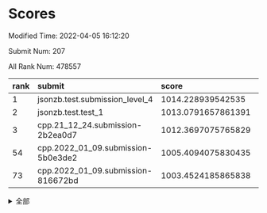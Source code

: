 # Scores

Modified Time: 2022-04-05 16:12:20

Submit Num: 207

All Rank Num: 478557

| rank |               submit               |       score        |       sigma        | pk_num |
| :--- | :--------------------------------- | :----------------- | :----------------- | :----- |
| 1    | jsonzb.test.submission_level_4     | 1014.228939542535  | 0.8420780711964951 | 9245   |
| 2    | jsonzb.test.test_1                 | 1013.0791657861391 | 0.8134094650373292 | 9247   |
| 3    | cpp.21_12_24.submission-2b2ea0d7   | 1012.3697075765829 | 0.7948517996741569 | 9249   |
| 54   | cpp.2022_01_09.submission-5b0e3de2 | 1005.4094075830435 | 0.7154936498654324 | 9246   |
| 73   | cpp.2022_01_09.submission-816672bd | 1003.4524185865838 | 0.7148757232692132 | 9241   |


<details>
<summary>全部</summary>

| rank |                 submit                 |       score        |       sigma        | pk_num |
| :--- | :------------------------------------- | :----------------- | :----------------- | :----- |
| 1    | jsonzb.test.submission_level_4         | 1014.228939542535  | 0.8420780711964951 | 9245   |
| 2    | jsonzb.test.test_1                     | 1013.0791657861391 | 0.8134094650373292 | 9247   |
| 3    | cpp.21_12_24.submission-2b2ea0d7       | 1012.3697075765829 | 0.7948517996741569 | 9249   |
| 4    | gobigger.level_3.submission_level_3_10 | 1012.3643529043222 | 0.7752194924830359 | 9249   |
| 5    | gobigger.level_3.submission_level_3_36 | 1011.9243205183571 | 0.7799074780823948 | 9247   |
| 6    | gobigger.level_3.submission_level_3_22 | 1011.79223578131   | 0.7766224228147779 | 9246   |
| 7    | gobigger.level_3.submission_level_3_39 | 1011.500228151319  | 0.7650872282718346 | 9250   |
| 8    | gobigger.level_3.submission_level_3_2  | 1011.4502390274472 | 0.7678898714439332 | 9246   |
| 9    | gobigger.level_3.submission_level_3_8  | 1011.448455760773  | 0.7630123043636673 | 9248   |
| 10   | gobigger.level_3.submission_level_3_21 | 1011.4190964119607 | 0.7648659615642567 | 9246   |
| 11   | gobigger.level_3.submission_level_3_7  | 1011.3376897037431 | 0.7884371608186039 | 9245   |
| 12   | gobigger.level_3.submission_level_3_12 | 1011.1148943491598 | 0.7881536926376896 | 9252   |
| 13   | gobigger.level_3.submission_level_3_43 | 1010.9362658859168 | 0.7717681079128164 | 9246   |
| 14   | gobigger.level_3.submission_level_3_19 | 1010.796275916762  | 0.7554108169422762 | 9249   |
| 15   | gobigger.level_3.submission_level_3_3  | 1010.7519022149175 | 0.7402726871477591 | 9247   |
| 16   | gobigger.level_3.submission_level_3_41 | 1010.7196332503922 | 0.7635688034266096 | 9246   |
| 17   | gobigger.level_3.submission_level_3_17 | 1010.7172681696754 | 0.744251276358553  | 9251   |
| 18   | gobigger.level_3.submission_level_3_20 | 1010.7127553260891 | 0.7666963526889433 | 9251   |
| 19   | gobigger.level_3.submission_level_3_13 | 1010.6877462439329 | 0.7691163514781858 | 9250   |
| 20   | gobigger.level_3.submission_level_3_11 | 1010.5997240950685 | 0.7465154113709667 | 9249   |
| 21   | gobigger.level_3.submission_level_3_49 | 1010.5075971459156 | 0.7620633428253317 | 9245   |
| 22   | gobigger.level_3.submission_level_3_46 | 1010.4859674429129 | 0.7558268183243125 | 9244   |
| 23   | gobigger.level_3.submission_level_3_28 | 1010.4728148236745 | 0.757621578089197  | 9246   |
| 24   | gobigger.level_3.submission_level_3_48 | 1010.397550882883  | 0.7679192267624175 | 9249   |
| 25   | gobigger.level_3.submission_level_3_27 | 1010.3248136487781 | 0.7741731103443863 | 9244   |
| 26   | gobigger.level_3.submission_level_3_38 | 1010.321693299368  | 0.7563904813692561 | 9247   |
| 27   | gobigger.level_3.submission_level_3_4  | 1010.3168338352646 | 0.7608048267053484 | 9253   |
| 28   | gobigger.level_3.submission_level_3_5  | 1010.3155845523326 | 0.7763844057052098 | 9245   |
| 29   | gobigger.level_3.submission_level_3_16 | 1010.313370649274  | 0.7600298578865324 | 9248   |
| 30   | gobigger.level_3.submission_level_3_14 | 1010.305483160441  | 0.7590316076822089 | 9245   |
| 31   | gobigger.level_3.submission_level_3_18 | 1010.2726534483729 | 0.7761763752482908 | 9250   |
| 32   | gobigger.level_3.submission_level_3_25 | 1010.2306266711048 | 0.7663071787352765 | 9249   |
| 33   | gobigger.level_3.submission_level_3_37 | 1010.1955761164821 | 0.765967420911478  | 9246   |
| 34   | gobigger.level_3.submission_level_3_40 | 1010.1915313395789 | 0.7823155403825387 | 9251   |
| 35   | gobigger.level_3.submission_level_3_31 | 1009.8832552180976 | 0.746625655504282  | 9249   |
| 36   | gobigger.level_3.submission_level_3_35 | 1009.7898529349762 | 0.7693466542588252 | 9247   |
| 37   | gobigger.level_3.submission_level_3_47 | 1009.6711563278969 | 0.7588199547852567 | 9248   |
| 38   | gobigger.level_3.submission_level_3_26 | 1009.5646574688703 | 0.7532037817882423 | 9243   |
| 39   | gobigger.level_3.submission_level_3_29 | 1009.5031873827331 | 0.786733946913357  | 9242   |
| 40   | gobigger.level_3.submission_level_3_42 | 1009.2784876301534 | 0.767061481489875  | 9249   |
| 41   | gobigger.level_3.submission_level_3_45 | 1009.2701216577584 | 0.7494303612545129 | 9248   |
| 42   | gobigger.level_3.submission_level_3_23 | 1009.2201580633255 | 0.741116117318332  | 9250   |
| 43   | gobigger.level_3.submission_level_3_32 | 1009.1418522162468 | 0.7361454081832817 | 9248   |
| 44   | gobigger.level_3.submission_level_3_15 | 1009.0508319813811 | 0.7611574473588062 | 9244   |
| 45   | gobigger.level_3.submission_level_3_9  | 1008.7879502062879 | 0.7484394953408592 | 9245   |
| 46   | gobigger.level_3.submission_level_3_24 | 1008.768638352133  | 0.742124983039302  | 9253   |
| 47   | gobigger.level_3.submission_level_3_0  | 1008.7070072633849 | 0.7628190546282021 | 9249   |
| 48   | gobigger.level_3.submission_level_3_44 | 1008.7042679977532 | 0.734121577611593  | 9249   |
| 49   | gobigger.level_3.submission_level_3_1  | 1008.482778856227  | 0.7505827735859102 | 9246   |
| 50   | gobigger.level_3.submission_level_3_6  | 1008.3543561611976 | 0.7344824293979856 | 9251   |
| 51   | gobigger.level_3.submission_level_3_34 | 1008.2836761127846 | 0.7556657026976672 | 9247   |
| 52   | gobigger.level_3.submission_level_3_33 | 1008.1001236155593 | 0.7372551619567055 | 9243   |
| 53   | gobigger.level_3.submission_level_3_30 | 1007.9991026964817 | 0.7319858636782595 | 9244   |
| 54   | cpp.2022_01_09.submission-5b0e3de2     | 1005.4094075830435 | 0.7154936498654324 | 9246   |
| 55   | gobigger.level_1.submission_level_1_42 | 1004.612040329094  | 0.7205657599613089 | 9252   |
| 56   | gobigger.level_1.submission_level_1_24 | 1004.3361070291902 | 0.7223875380603226 | 9248   |
| 57   | gobigger.level_1.submission_level_1_13 | 1004.2184571113564 | 0.7336306508363493 | 9249   |
| 58   | gobigger.level_1.submission_level_1_43 | 1004.0140640573185 | 0.70760882352977   | 9242   |
| 59   | gobigger.level_1.submission_level_1_32 | 1003.9349809108181 | 0.7156857049535251 | 9248   |
| 60   | gobigger.level_1.submission_level_1_26 | 1003.9108633982185 | 0.7244138552646923 | 9250   |
| 61   | gobigger.level_1.submission_level_1_46 | 1003.8901622621815 | 0.7085028172719691 | 9247   |
| 62   | gobigger.level_1.submission_level_1_39 | 1003.8047796249405 | 0.7287567000911123 | 9251   |
| 63   | gobigger.level_1.submission_level_1_36 | 1003.7750813780706 | 0.7186451884155077 | 9252   |
| 64   | gobigger.level_1.submission_level_1_2  | 1003.7390169230482 | 0.7307223117738467 | 9248   |
| 65   | gobigger.level_1.submission_level_1_34 | 1003.7176119963788 | 0.7252253658288594 | 9251   |
| 66   | gobigger.level_1.submission_level_1_22 | 1003.7109196732561 | 0.7243724162552462 | 9246   |
| 67   | gobigger.level_1.submission_level_1_40 | 1003.6835372843861 | 0.7049543887915865 | 9244   |
| 68   | gobigger.level_1.submission_level_1_23 | 1003.5967109624088 | 0.714471274528113  | 9245   |
| 69   | gobigger.level_1.submission_level_1_41 | 1003.5957906126332 | 0.717514643538318  | 9249   |
| 70   | gobigger.level_1.submission_level_1_45 | 1003.5726165373359 | 0.7122417968054425 | 9246   |
| 71   | gobigger.level_1.submission_level_1_3  | 1003.4967482472329 | 0.725905753280224  | 9240   |
| 72   | gobigger.level_1.submission_level_1_35 | 1003.4849654351066 | 0.712945420240132  | 9247   |
| 73   | cpp.2022_01_09.submission-816672bd     | 1003.4524185865838 | 0.7148757232692132 | 9241   |
| 74   | gobigger.level_1.submission_level_1_21 | 1003.4322977995894 | 0.7202751179522786 | 9252   |
| 75   | gobigger.level_1.submission_level_1_0  | 1003.397536436397  | 0.715719382410364  | 9242   |
| 76   | gobigger.level_1.submission_level_1_28 | 1003.3955285431373 | 0.715453112889285  | 9242   |
| 77   | gobigger.level_1.submission_level_1_4  | 1003.3905962092587 | 0.7086517912361577 | 9244   |
| 78   | gobigger.level_1.submission_level_1_33 | 1003.3552777953118 | 0.7163261430642015 | 9250   |
| 79   | gobigger.level_1.submission_level_1_47 | 1003.3518621563106 | 0.7201179705519644 | 9246   |
| 80   | gobigger.level_1.submission_level_1_25 | 1003.2599313882156 | 0.7190038769562972 | 9242   |
| 81   | gobigger.level_1.submission_level_1_37 | 1003.1825454159409 | 0.7014884047837603 | 9242   |
| 82   | gobigger.level_1.submission_level_1_30 | 1003.130153665289  | 0.7128426083744909 | 9244   |
| 83   | gobigger.level_1.submission_level_1_29 | 1003.0861535208863 | 0.7183025398287928 | 9252   |
| 84   | gobigger.level_1.submission_level_1_6  | 1003.0646210757442 | 0.7271516204765439 | 9246   |
| 85   | gobigger.level_1.submission_level_1_19 | 1003.062145652205  | 0.7133768677103692 | 9249   |
| 86   | gobigger.level_1.submission_level_1_17 | 1002.9886717729024 | 0.7100845693041267 | 9248   |
| 87   | gobigger.level_1.submission_level_1_38 | 1002.9356478283021 | 0.7038976408067957 | 9253   |
| 88   | gobigger.level_1.submission_level_1_9  | 1002.7896263812714 | 0.7096434008329937 | 9248   |
| 89   | gobigger.level_1.submission_level_1_5  | 1002.7837170522336 | 0.7204785304746183 | 9244   |
| 90   | gobigger.level_1.submission_level_1_20 | 1002.7495403581723 | 0.711973256867139  | 9249   |
| 91   | gobigger.level_1.submission_level_1_7  | 1002.7403522381934 | 0.7059587613278806 | 9250   |
| 92   | gobigger.level_1.submission_level_1_48 | 1002.6788427093772 | 0.7128759095589796 | 9248   |
| 93   | gobigger.level_1.submission_level_1_16 | 1002.6226576145614 | 0.7232211534266891 | 9250   |
| 94   | gobigger.level_1.submission_level_1_31 | 1002.6162820362714 | 0.7105759210629978 | 9249   |
| 95   | gobigger.level_1.submission_level_1_10 | 1002.6129794318294 | 0.7127571621937835 | 9244   |
| 96   | gobigger.level_1.submission_level_1_1  | 1002.5817200724887 | 0.7120538216006834 | 9241   |
| 97   | gobigger.level_1.submission_level_1_44 | 1002.4566654864666 | 0.7244421399141979 | 9253   |
| 98   | gobigger.level_1.submission_level_1_27 | 1002.4186185941943 | 0.7134157925008274 | 9251   |
| 99   | gobigger.level_1.submission_level_1_11 | 1002.3984914827092 | 0.7111315645958652 | 9247   |
| 100  | gobigger.level_1.submission_level_1_15 | 1002.3894257427077 | 0.709667368430213  | 9245   |
| 101  | gobigger.level_1.submission_level_1_18 | 1002.3657687447584 | 0.7110104163282639 | 9242   |
| 102  | gobigger.level_1.submission_level_1_14 | 1002.1109549064798 | 0.7159702481927741 | 9244   |
| 103  | gobigger.level_1.submission_level_1_8  | 1002.0360206923062 | 0.7175273522659095 | 9249   |
| 104  | gobigger.level_1.submission_level_1_49 | 1001.8706297875957 | 0.7194227547682743 | 9246   |
| 105  | gobigger.level_1.submission_level_1_12 | 1001.2704787924237 | 0.6999943338189966 | 9250   |
| 106  | gobigger.random.submission_random_36   | 997.3527663238183  | 0.701868532375023  | 9247   |
| 107  | gobigger.random.submission_random_23   | 997.1227797757837  | 0.6960509004138047 | 9249   |
| 108  | gobigger.random.submission_random_2    | 996.9814757917304  | 0.7022123404619092 | 9248   |
| 109  | gobigger.random.submission_random_35   | 996.960469049906   | 0.7152808316390664 | 9248   |
| 110  | gobigger.random.submission_random_20   | 996.8913682263985  | 0.6972794667936365 | 9246   |
| 111  | gobigger.random.submission_random_39   | 996.8637832404913  | 0.7130648263942244 | 9247   |
| 112  | gobigger.random.submission_random_12   | 996.826819337989   | 0.7092793589851667 | 9249   |
| 113  | gobigger.random.submission_random_8    | 996.7971416378591  | 0.7053156574474462 | 9249   |
| 114  | gobigger.random.submission_random_14   | 996.7344163966133  | 0.7056944276474874 | 9249   |
| 115  | gobigger.random.submission_random_27   | 996.6576157781847  | 0.7111776257554454 | 9249   |
| 116  | gobigger.random.submission_random_31   | 996.6398629688555  | 0.7119643986426544 | 9246   |
| 117  | gobigger.random.submission_random_1    | 996.5946479964499  | 0.7293168310046669 | 9251   |
| 118  | gobigger.random.submission_random_5    | 996.592417846865   | 0.7213377508466894 | 9243   |
| 119  | gobigger.random.submission_random_10   | 996.5249871113339  | 0.7237394576332251 | 9251   |
| 120  | gobigger.random.submission_random_21   | 996.4653090701138  | 0.7068867351412828 | 9246   |
| 121  | gobigger.random.submission_random_37   | 996.4075467634684  | 0.7140068429327299 | 9251   |
| 122  | gobigger.random.submission_random_11   | 996.3362289090603  | 0.696072506306441  | 9249   |
| 123  | gobigger.random.submission_random_38   | 996.2922583799506  | 0.7066686553664774 | 9250   |
| 124  | gobigger.random.submission_random_0    | 996.2675224308057  | 0.7029680767062847 | 9249   |
| 125  | gobigger.random.submission_random_13   | 996.2651182979246  | 0.7037720325299722 | 9245   |
| 126  | gobigger.random.submission_random_25   | 996.239167151501   | 0.7076200934833368 | 9248   |
| 127  | gobigger.random.submission_random_32   | 996.1846149769871  | 0.6937646092190314 | 9251   |
| 128  | gobigger.random.submission_random_6    | 996.1697885316986  | 0.7072054568604953 | 9249   |
| 129  | gobigger.random.submission_random_3    | 996.1610857582215  | 0.6954625165872866 | 9247   |
| 130  | gobigger.random.submission_random_43   | 996.0711844855347  | 0.704243679819996  | 9250   |
| 131  | gobigger.random.submission_random_26   | 995.9877895784207  | 0.7221338755969227 | 9247   |
| 132  | gobigger.random.submission_random_34   | 995.9688121083243  | 0.718637212499871  | 9249   |
| 133  | gobigger.random.submission_random_7    | 995.937737245913   | 0.7069384533669242 | 9254   |
| 134  | gobigger.random.submission_random_24   | 995.934611524373   | 0.7142198495825477 | 9250   |
| 135  | gobigger.random.submission_random_18   | 995.9151262220172  | 0.6983818526805992 | 9255   |
| 136  | gobigger.random.submission_random_44   | 995.8991302044615  | 0.7035270584461132 | 9247   |
| 137  | gobigger.random.submission_random_22   | 995.8716803345582  | 0.7078603648088081 | 9249   |
| 138  | gobigger.random.submission_random_16   | 995.827306116737   | 0.7177743498564766 | 9251   |
| 139  | gobigger.random.submission_random_33   | 995.7180560523367  | 0.7155818482633707 | 9244   |
| 140  | gobigger.random.submission_random_28   | 995.7109169598027  | 0.6938435926239165 | 9249   |
| 141  | gobigger.random.submission_random_45   | 995.6800541804752  | 0.7033716486003787 | 9247   |
| 142  | gobigger.random.submission_random_41   | 995.6440339779984  | 0.7335198462026108 | 9252   |
| 143  | gobigger.random.submission_random_19   | 995.5748268103196  | 0.7100174914732239 | 9249   |
| 144  | gobigger.random.submission_random_4    | 995.5701417089629  | 0.7085472056313061 | 9248   |
| 145  | gobigger.random.submission_random_42   | 995.5634564687432  | 0.7272891429877943 | 9245   |
| 146  | gobigger.random.submission_random_49   | 995.4916644321657  | 0.7031780029401584 | 9250   |
| 147  | gobigger.random.submission_random_30   | 995.3986694680606  | 0.7190076405795197 | 9253   |
| 148  | gobigger.random.submission_random_29   | 995.3933779862641  | 0.726052921260188  | 9241   |
| 149  | gobigger.random.submission_random_40   | 995.3546901664263  | 0.7352812116984251 | 9247   |
| 150  | gobigger.random.submission_random_47   | 995.1903694437109  | 0.7158509790003199 | 9253   |
| 151  | gobigger.random.submission_random_17   | 995.065280717824   | 0.7158175201343291 | 9251   |
| 152  | gobigger.random.submission_random_46   | 994.8785589236321  | 0.7381764689361696 | 9245   |
| 153  | gobigger.random.submission_random_48   | 994.7559497986706  | 0.7155234954898001 | 9242   |
| 154  | gobigger.random.submission_random_9    | 994.5458675124788  | 0.7163294873846121 | 9252   |
| 155  | gobigger.random.submission_random_15   | 994.2984002949746  | 0.7108409206604396 | 9247   |
| 156  | gobigger.level_2.submission_level_2_6  | 994.1111825060156  | 0.7299704185767485 | 9248   |
| 157  | gobigger.level_2.submission_level_2_26 | 994.0296589784675  | 0.7331228124769823 | 9246   |
| 158  | gobigger.level_2.submission_level_2_28 | 993.7404029765104  | 0.7229268687268943 | 9240   |
| 159  | gobigger.level_2.submission_level_2_4  | 993.674637266398   | 0.7364880741760484 | 9250   |
| 160  | gobigger.level_2.submission_level_2_43 | 993.577967825138   | 0.7379324985435256 | 9244   |
| 161  | gobigger.level_2.submission_level_2_35 | 993.2694112667446  | 0.7274155923433825 | 9248   |
| 162  | gobigger.level_2.submission_level_2_18 | 993.2202079883159  | 0.7244096750917715 | 9250   |
| 163  | gobigger.level_2.submission_level_2_0  | 993.1177414451967  | 0.7408608169094215 | 9250   |
| 164  | gobigger.level_2.submission_level_2_16 | 993.0736289690077  | 0.7301471273327592 | 9242   |
| 165  | gobigger.level_2.submission_level_2_7  | 993.0305185663697  | 0.7399198302128718 | 9249   |
| 166  | gobigger.level_2.submission_level_2_19 | 992.9823662577878  | 0.7370769819509609 | 9250   |
| 167  | gobigger.level_2.submission_level_2_49 | 992.9618071378177  | 0.7423343208591063 | 9247   |
| 168  | gobigger.level_2.submission_level_2_39 | 992.9537173766953  | 0.7548262584823684 | 9247   |
| 169  | gobigger.level_2.submission_level_2_5  | 992.8967032893082  | 0.7413979667125065 | 9250   |
| 170  | gobigger.level_2.submission_level_2_11 | 992.8860175079011  | 0.7382733660772839 | 9248   |
| 171  | gobigger.level_2.submission_level_2_29 | 992.8432694635889  | 0.7422800881856862 | 9252   |
| 172  | gobigger.level_2.submission_level_2_12 | 992.7241267901612  | 0.7269170859678213 | 9251   |
| 173  | gobigger.level_2.submission_level_2_2  | 992.4698367085819  | 0.7498188627323957 | 9254   |
| 174  | gobigger.level_2.submission_level_2_10 | 992.3926978914716  | 0.7265071636148503 | 9239   |
| 175  | gobigger.level_2.submission_level_2_22 | 992.3780358639974  | 0.7357154206779679 | 9247   |
| 176  | gobigger.level_2.submission_level_2_37 | 992.3480909839479  | 0.736151785144555  | 9246   |
| 177  | gobigger.level_2.submission_level_2_33 | 992.3208868697917  | 0.7485158499501451 | 9247   |
| 178  | gobigger.level_2.submission_level_2_24 | 992.2416095861774  | 0.7275657617820296 | 9246   |
| 179  | gobigger.level_2.submission_level_2_34 | 992.1606527749752  | 0.7547090034743138 | 9251   |
| 180  | gobigger.level_2.submission_level_2_13 | 992.1582894963085  | 0.7516676317196427 | 9249   |
| 181  | gobigger.level_2.submission_level_2_15 | 992.1537946587698  | 0.732875454352382  | 9247   |
| 182  | gobigger.level_2.submission_level_2_44 | 992.1466314107447  | 0.7348342287555693 | 9249   |
| 183  | gobigger.level_2.submission_level_2_23 | 992.1108488924452  | 0.7379846756500884 | 9244   |
| 184  | gobigger.level_2.submission_level_2_45 | 992.0667239588909  | 0.7516288426681178 | 9246   |
| 185  | gobigger.level_2.submission_level_2_38 | 991.9383722499601  | 0.7557331209552668 | 9245   |
| 186  | gobigger.level_2.submission_level_2_40 | 991.888248772076   | 0.7435345414928353 | 9249   |
| 187  | gobigger.level_2.submission_level_2_42 | 991.8388131553556  | 0.7443014113633757 | 9248   |
| 188  | gobigger.level_2.submission_level_2_41 | 991.8103870344394  | 0.7571362150333116 | 9247   |
| 189  | gobigger.level_2.submission_level_2_27 | 991.7228970140089  | 0.7426065885406133 | 9244   |
| 190  | gobigger.level_2.submission_level_2_1  | 991.6469899005033  | 0.7679929178781761 | 9248   |
| 191  | gobigger.level_2.submission_level_2_46 | 991.6232748788385  | 0.7419463468601689 | 9247   |
| 192  | gobigger.level_2.submission_level_2_17 | 991.6154975950985  | 0.7502815427624385 | 9244   |
| 193  | gobigger.level_2.submission_level_2_21 | 991.5326151072222  | 0.748798914866667  | 9247   |
| 194  | gobigger.level_2.submission_level_2_47 | 991.4921288278655  | 0.7458282332769092 | 9249   |
| 195  | gobigger.level_2.submission_level_2_25 | 991.3717120216182  | 0.7485514993174198 | 9243   |
| 196  | gobigger.level_2.submission_level_2_32 | 991.3458416636755  | 0.7606753385857643 | 9242   |
| 197  | gobigger.level_2.submission_level_2_20 | 991.2809512756829  | 0.7364331306741424 | 9247   |
| 198  | gobigger.level_2.submission_level_2_8  | 991.2311711136738  | 0.7658573636881756 | 9250   |
| 199  | gobigger.level_2.submission_level_2_30 | 991.1086330970859  | 0.7587378529050479 | 9244   |
| 200  | gobigger.level_2.submission_level_2_31 | 991.0341173505246  | 0.7676086480288683 | 9242   |
| 201  | gobigger.level_2.submission_level_2_14 | 991.0203342416132  | 0.7401219769051318 | 9249   |
| 202  | gobigger.level_2.submission_level_2_9  | 990.8189563000853  | 0.7365564328335598 | 9251   |
| 203  | gobigger.level_2.submission_level_2_3  | 990.7920615888826  | 0.7656835227105381 | 9248   |
| 204  | gobigger.level_2.submission_level_2_48 | 990.4786832787364  | 0.774903588440192  | 9249   |
| 205  | gobigger.level_2.submission_level_2_36 | 989.5540017896595  | 0.7858385910216524 | 9240   |
| 206  | gobigger.none.submission_none_0        | 977.5413800287946  | 1.3986552797679175 | 9246   |
| 207  | gobigger.none.submission_none_1        | 976.5008149509869  | 1.4198338529779697 | 9251   |

</details>